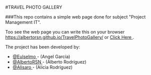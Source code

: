 #TRAVEL PHOTO GALLERY 

###This repo contains a simple web page done for subject "Project Management IT".


Too see the web page you can write this on your browser https://albertorsn.github.io/TravelPhotoGallery/ or [Click Here ](https://albertorsn.github.io/TravelPhotoGallery/s).


The project has been developed by:

*  [@Eulselmo ](https://github.com/eulselmo) - (Angel García)
*  [@AlbertoRSN ](https://github.com/AlbertoRSN) - (Alberto Rodríguez)
*  [@Alisaro ](https://github.com/alisaro) - (Alicia Rodríguez)
	
	







